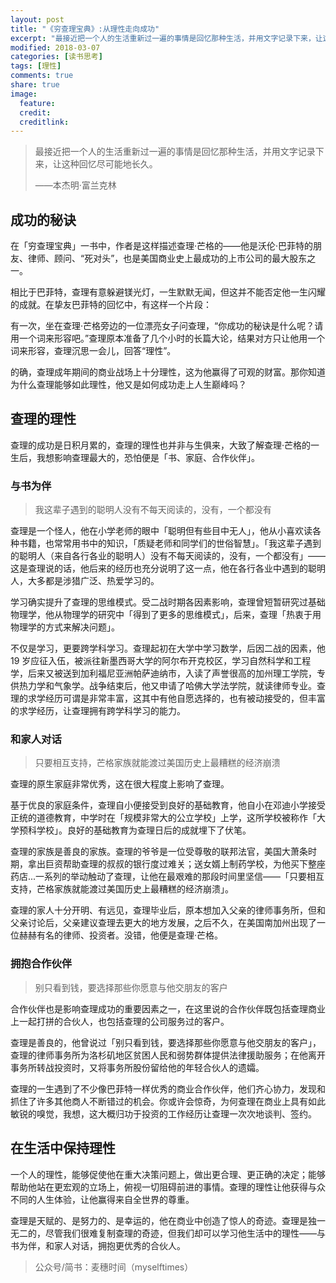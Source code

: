 ```yaml
---
layout: post
title: "《穷查理宝典》:从理性走向成功"
excerpt: "最接近把一个人的生活重新过一遍的事情是回忆那种生活，并用文字记录下来，让这种回忆尽可能地长久。"
modified: 2018-03-07
categories: [读书思考]
tags: [理性]
comments: true
share: true
image:
  feature:
  credit:
  creditlink:
---
```


> 最接近把一个人的生活重新过一遍的事情是回忆那种生活，并用文字记录下来，让这种回忆尽可能地长久。
> 
> ——本杰明·富兰克林

## 成功的秘诀

在「穷查理宝典」一书中，作者是这样描述查理·芒格的——他是沃伦·巴菲特的朋友、律师、顾问、“死对头”，也是美国商业史上最成功的上市公司的最大股东之一。

相比于巴菲特，查理有意躲避镁光灯，一生默默无闻，但这并不能否定他一生闪耀的成就。在挚友巴菲特的回忆中，有这样一个片段：

有一次，坐在查理·芒格旁边的一位漂亮女子问查理，“你成功的秘诀是什么呢？请用一个词来形容吧。”查理原本准备了几个小时的长篇大论，结果对方只让他用一个词来形容，查理沉思一会儿，回答“理性”。

的确，查理成年期间的商业战场上十分理性，这为他赢得了可观的财富。那你知道为什么查理能够如此理性，他又是如何成功走上人生巅峰吗？

## 查理的理性

查理的成功是日积月累的，查理的理性也并非与生俱来，大致了解查理·芒格的一生后，我想影响查理最大的，恐怕便是「书、家庭、合作伙伴」。

### 与书为伴

> 我这辈子遇到的聪明人没有不每天阅读的，没有，一个都没有

查理是一个怪人，他在小学老师的眼中「聪明但有些目中无人」，他从小喜欢读各种书籍，也常常用书中的知识，「质疑老师和同学们的世俗智慧」。「我这辈子遇到的聪明人（来自各行各业的聪明人）没有不每天阅读的，没有，一个都没有」——这是查理说的话，他后来的经历也充分说明了这一点，他在各行各业中遇到的聪明人，大多都是涉猎广泛、热爱学习的。

学习确实提升了查理的思维模式。受二战时期各因素影响，查理曾短暂研究过基础物理学，他从物理学的研究中「得到了更多的思维模式」，后来，查理「热衷于用物理学的方式来解决问题」。

不仅是学习，更要跨学科学习。查理起初在大学中学习数学，后因二战的因素，他 19 岁应征入伍，被派往新墨西哥大学的阿尔布开克校区，学习自然科学和工程学，后来又被送到加利福尼亚洲帕萨迪纳市，入读了声誉很高的加州理工学院，专供热力学和气象学。战争结束后，他又申请了哈佛大学法学院，就读律师专业。查理的求学经历可谓是非常丰富，这其中有他自愿选择的，也有被动接受的，但丰富的求学经历，让查理拥有跨学科学习的能力。

### 和家人对话

> 只要相互支持，芒格家族就能渡过美国历史上最糟糕的经济崩溃

查理的原生家庭非常优秀，这在很大程度上影响了查理。

基于优良的家庭条件，查理自小便接受到良好的基础教育，他自小在邓迪小学接受正统的道德教育，中学时在「规模非常大的公立学校」上学，这所学校被称作「大学预科学校」。良好的基础教育为查理日后的成就埋下了伏笔。

查理的家族是善良的家族。查理的爷爷是一位受尊敬的联邦法官，美国大萧条时期，拿出巨资帮助查理的叔叔的银行度过难关；送女婿上制药学校，为他买下整座药店...一系列的举动触动了查理，让他在最艰难的那段时间里坚信——「只要相互支持，芒格家族就能渡过美国历史上最糟糕的经济崩溃」。

查理的家人十分开明、有远见，查理毕业后，原本想加入父亲的律师事务所，但和父亲讨论后，父亲建议查理去更大的地方发展，之后不久，在美国南加州出现了一位赫赫有名的律师、投资者。没错，他便是查理·芒格。

### 拥抱合作伙伴

> 别只看到钱，要选择那些你愿意与他交朋友的客户

合作伙伴也是影响查理成功的重要因素之一，在这里说的合作伙伴既包括查理商业上一起打拼的合伙人，也包括查理的公司服务过的客户。

查理是善良的，他曾说过「别只看到钱，要选择那些你愿意与他交朋友的客户」，查理的律师事务所为洛杉矶地区贫困人民和弱势群体提供法律援助服务；在他离开事务所转战投资时，又将事务所股份留给他的年轻合伙人的遗孀。

查理的一生遇到了不少像巴菲特一样优秀的商业合作伙伴，他们齐心协力，发现和抓住了许多其他商人不断错过的机会。你或许会惊奇，为何查理在商业上具有如此敏锐的嗅觉，我想，这大概归功于投资的工作经历让查理一次次地谈判、签约。

## 在生活中保持理性

一个人的理性，能够促使他在重大决策问题上，做出更合理、更正确的决定；能够帮助他站在更宏观的立场上，俯视一切阻碍前进的事情。查理的理性让他获得与众不同的人生体验，让他赢得来自全世界的尊重。

查理是天赋的、是努力的、是幸运的，他在商业中创造了惊人的奇迹。查理是独一无二的，尽管我们很难复制查理的奇迹，但我们却可以学习他生活中的理性——与书为伴，和家人对话，拥抱更优秀的合伙人。

> 公众号/简书：麦穗时间（myselftimes）
